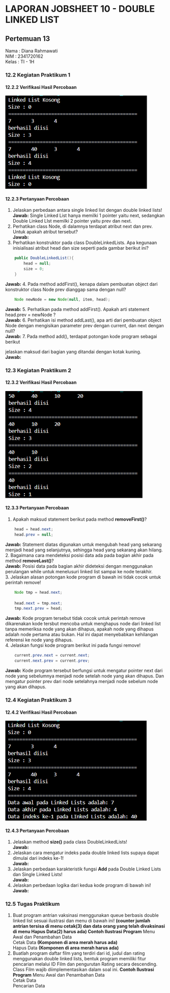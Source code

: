 # LAPORAN JOBSHEET 10 - DOUBLE LINKED LIST
## Pertemuan 13

Nama    : Diana Rahmawati <br>
NIM     : 2341720162<br>
Kelas   : TI - 1H

### 12.2 Kegiatan Praktikum 1
#### 12.2.2 Verifikasi Hasil Percobaan
<img src="percobaan1.png"><br>

#### 12.2.3 Pertanyaan Percobaan
1. Jelaskan perbedaan antara single linked list dengan double linked lists!<br>
**Jawab:** Single Linked List hanya memilki 1 pointer yaitu next, sedangkan Double Linked LIst memilki 2 pointer yaitu prev dan next. <br>
2. Perhatikan class Node, di dalamnya terdapat atribut next dan prev. Untuk apakah atribut tersebut? <br>
**Jawab:**
3. Perhatikan konstruktor pada class DoubleLinkedLists. Apa kegunaan inisialisasi atribut head dan size seperti pada gambar berikut ini?<br>
```java
    public DoubleLinkedList(){
        head = null;
        size = 0;
    }
```
**Jawab:**
4. Pada method addFirst(), kenapa dalam pembuatan object dari konstruktor class Node prev dianggap sama dengan null?<br>
```java
    Node newNode = new Node(null, item, head);
```
**Jawab:**
5. Perhatikan pada method addFirst(). Apakah arti statement head.prev = newNode ? <br>
**Jawab:**
6. Perhatikan isi method addLast(), apa arti dari pembuatan object Node dengan mengisikan parameter prev dengan current, dan next dengan null?<br>
**Jawab:**
7. Pada method add(), terdapat potongan kode program sebagai berikut

jelaskan maksud dari bagian yang ditandai dengan kotak kuning.<br>
**Jawab:**

### 12.3 Kegiatan Praktikum 2
#### 12.3.2 Verifikasi Hasil Percobaan
<img src="percobaan2.png"><br>

#### 12.3.3 Pertanyaan Percobaan
1. Apakah maksud statement berikut pada method **removeFirst()**?<br>
```java 
    head = head.next;
    head.prev = null;
```
**Jawab:** Statement diatas digunakan untuk mengubah head yang sekarang menjadi head yang selanjutnya, sehingga head yang sekarang akan hilang.<br>
2. Bagaimana cara mendeteksi posisi data ada pada bagian akhir pada method **removeLast()**?<br>
**Jawab:** Posisi data pada bagian akhir dideteksi dengan menggunakan perulangan while untuk menelusuri linked list sampai ke node terakhir.<br>
3. Jelaskan alasan potongan kode program di bawah ini tidak cocok untuk perintah remove!<br>
```java
    Node tmp = head.next;

    head.next = tmp.next;
    tmp.next.prev = head;
```
**Jawab:** Kode program tersebut tidak cocok untuk perintah remove dikarenakan kode tersbut mencoba untuk menghapus node dari linked list tanpa memeriksa node yang akan dihapus, apakah node yang dihapus adalah node pertama atau bukan. Hal ini dapat menyebabkan kehilangan referensi ke node yang dihapus.<br>
4. Jelaskan fungsi kode program berikut ini pada fungsi remove!<br>
```java
    current.prev.next = current.next;
    current.next.prev = current.prev;
```
**Jawab:** Kode program tersebut berfungsi untuk mengatur pointer next dari node yang sebelumnya menjadi node setelah node yang akan dihapus. Dan mengatur pointer prev dari node setelahnya menjadi node sebelum node yang akan dihapus. 

### 12.4 Kegiatan Praktikum 3
#### 12.4.2 Verifikasi Hasil Percobaan
<img src="percobaan3.png"><br>

#### 12.4.3 Pertanyaan Percobaan
1. Jelaskan method **size()** pada class DoubleLinkedLists!<br>
**Jawab:**
2. Jelaskan cara mengatur indeks pada double linked lists supaya dapat dimulai dari indeks ke-1!<br>
**Jawab:**
3. Jelaskan perbedaan karakteristik fungsi **Add** pada Double Linked Lists dan Single Linked Lists!<br>
**Jawab:**
4. Jelaskan perbedaan logika dari kedua kode program di bawah ini!<br> 
**Jawab:**


### 12.5 Tugas Praktikum
1. Buat program antrian vaksinasi menggunakan queue berbasis double linked list sesuai ilustrasi dan menu di bawah ini! **(counter jumlah antrian tersisa di menu cetak(3) dan data orang yang telah divaksinasi di menu Hapus Data(2) harus ada) Contoh Ilustrasi Program**
Menu Awal dan Penambahan Data<br>
Cetak Data **(Komponen di area merah harus ada)**<br>
Hapus Data **(Komponen di area merah harus ada)**<br>
2. Buatlah program daftar film yang terdiri dari id, judul dan rating menggunakan double linked lists, bentuk program memiliki fitur pencarian melalui ID Film dan pengurutan Rating secara descending. Class Film wajib diimplementasikan dalam soal ini. 
**Contoh Ilustrasi Program**
Menu Awal dan Penambahan Data<br>
Cetak Data<br>
Pencarian Data<br>


